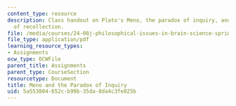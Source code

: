 ```yaml
---
content_type: resource
description: Class handout on Plato's Meno, the paradox of inquiry, and the doctrine
  of recollection.
file: /media/courses/24-08j-philosophical-issues-in-brain-science-spring-2009/5a553804652cb99b35da8da4c3fe025b_MIT24_08JS09_assn07.pdf
file_type: application/pdf
learning_resource_types:
- Assignments
ocw_type: OCWFile
parent_title: Assignments
parent_type: CourseSection
resourcetype: Document
title: Meno and the Paradox of Inquiry
uid: 5a553804-652c-b99b-35da-8da4c3fe025b
---
```

